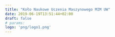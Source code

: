 ```yaml
---
title: "Koło Naukowe Uczenia Maszynowego MIM UW"
date: 2019-06-19T13:51:44+02:00
draft: false
# params:
logo: 'png/logo1.png'
---
```

